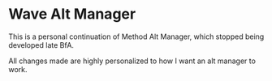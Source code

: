 ﻿# Wave Alt Manager

This is a personal continuation of Method Alt Manager, which stopped being developed late BfA.

All changes made are highly personalized to how I want an alt manager to work.
